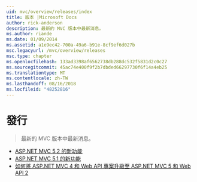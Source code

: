 ```yaml
---
uid: mvc/overview/releases/index
title: 版本 |Microsoft Docs
author: rick-anderson
description: 最新的 MVC 版本中最新消息。
ms.author: riande
ms.date: 01/09/2014
ms.assetid: a1e9ec42-700a-49a6-b91e-8cf9ef6d027b
msc.legacyurl: /mvc/overview/releases
msc.type: chapter
ms.openlocfilehash: 133ad3398af6562738db288dc532f5831d2c0c27
ms.sourcegitcommit: 45ac74e400f9f2b7dbded66297730f6f14a4eb25
ms.translationtype: MT
ms.contentlocale: zh-TW
ms.lasthandoff: 08/16/2018
ms.locfileid: "48252816"
---
```

<a name="releases"></a>發行
====================
> 最新的 MVC 版本中最新消息。


- [ASP.NET MVC 5.2 的新功能](whats-new-in-aspnet-mvc-52.md)
- [ASP.NET MVC 5.1 的新功能](mvc51-release-notes.md)
- [如何將 ASP.NET MVC 4 和 Web API 專案升級至 ASP.NET MVC 5 和 Web API 2](how-to-upgrade-an-aspnet-mvc-4-and-web-api-project-to-aspnet-mvc-5-and-web-api-2.md)
